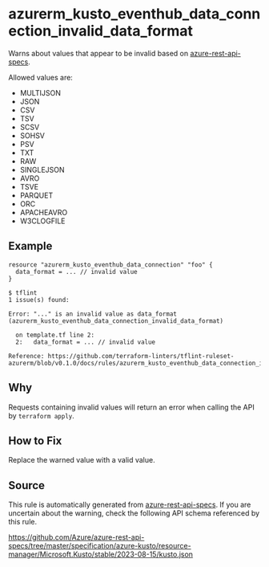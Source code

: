 <!--- This file generated by `tools/apispec-rule-gen/main.go`. DO NOT EDIT --->

# azurerm_kusto_eventhub_data_connection_invalid_data_format

Warns about values that appear to be invalid based on [azure-rest-api-specs](https://github.com/Azure/azure-rest-api-specs).

Allowed values are:
- MULTIJSON
- JSON
- CSV
- TSV
- SCSV
- SOHSV
- PSV
- TXT
- RAW
- SINGLEJSON
- AVRO
- TSVE
- PARQUET
- ORC
- APACHEAVRO
- W3CLOGFILE

## Example

```hcl
resource "azurerm_kusto_eventhub_data_connection" "foo" {
  data_format = ... // invalid value
}
```

```
$ tflint
1 issue(s) found:

Error: "..." is an invalid value as data_format (azurerm_kusto_eventhub_data_connection_invalid_data_format)

  on template.tf line 2:
  2:   data_format = ... // invalid value

Reference: https://github.com/terraform-linters/tflint-ruleset-azurerm/blob/v0.1.0/docs/rules/azurerm_kusto_eventhub_data_connection_invalid_data_format.md

```

## Why

Requests containing invalid values will return an error when calling the API by `terraform apply`.

## How to Fix

Replace the warned value with a valid value.

## Source

This rule is automatically generated from [azure-rest-api-specs](https://github.com/Azure/azure-rest-api-specs). If you are uncertain about the warning, check the following API schema referenced by this rule.

https://github.com/Azure/azure-rest-api-specs/tree/master/specification/azure-kusto/resource-manager/Microsoft.Kusto/stable/2023-08-15/kusto.json
